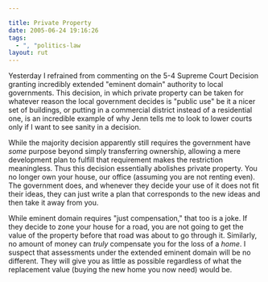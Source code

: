 ```yaml
---

title: Private Property
date: 2005-06-24 19:16:26
tags:
  - ", "politics-law
layout: rut
---
```


<p>Yesterday I refrained from commenting on the 5-4 Supreme Court Decision granting incredibly extended "eminent domain" authority to local governments.  This decision, in which private property can be taken for whatever reason the local government decides is "public use" be it a nicer set of buildings, or putting in a commercial district instead of a residential one, is an incredible example of why Jenn tells me to look to lower courts only if I want to see sanity in a decision.</p>  <p>While the majority decision apparently still requires the government have <em>some</em> purpose beyond simply transferring ownership, allowing a mere development plan to fulfill that requirement makes the restriction meaningless.  Thus this decision essentially abolishes private property.  You no longer own your house, our office (assuming you are not renting even). The government does, and whenever they decide your use of it does not fit their ideas, they can just write a plan that corresponds to the new ideas and then take it away from you.</p>  <p>While eminent domain requires "just compensation," that too is a joke.  If they decide to zone your house for a road, you are not going to get the value of the property before that road was about to go through it.  Similarly, no amount of money can <em>truly</em> compensate you for the loss of a <em>home</em>.  I suspect that assessments under the extended eminent domain will be no different. They will give you as little as possible regardless of what the replacement value (buying the new home you now need) would be.</p>

